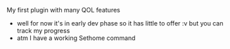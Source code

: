 My first plugin with many QOL features
- well for now it's in early dev phase so it has little to offer :v but you can track my progress
- atm I have a working Sethome command